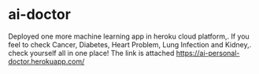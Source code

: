 # ai-doctor
Deployed one more machine learning app in heroku cloud platform,.
If you feel to check Cancer, Diabetes, Heart Problem, Lung Infection and Kidney,. check yourself all in one place! The link is attached
https://ai-personal-doctor.herokuapp.com/

